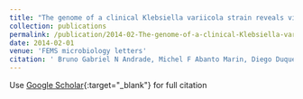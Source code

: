 ```yaml
---
title: "The genome of a clinical Klebsiella variicola strain reveals virulence-associated traits and a pl9-like plasmid."
collection: publications
permalink: /publication/2014-02-The-genome-of-a-clinical-Klebsiella-variicola-strain-reveals-virulence-associated-traits-and-a-pl9-like-plasmid
date: 2014-02-01
venue: 'FEMS microbiology letters'
citation: ' Bruno Gabriel N Andrade, Michel F Abanto Marin, Diego Duque Cambuy, Erica Lourenço Fonseca, Nadjla Ferreira Souza, Ana Carolina P Vicente, &quot;The genome of a clinical Klebsiella variicola strain reveals virulence-associated traits and a pl9-like plasmid..&quot; Plos One, 2014.'
---
```

Use [Google Scholar](https://scholar.google.com/scholar?hl=pt-BR&as_sdt=0%2C5&q=The+genome+of+a+clinical+Klebsiella+variicola+strain+reveals+virulence-associated+traits+and+a+pl9-like+plasmid&btnG=){:target="_blank"} for full citation 
